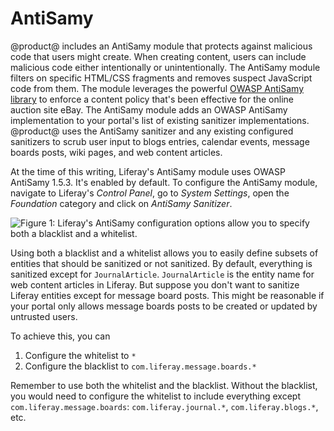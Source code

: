 # AntiSamy [](id=antisamy)

@product@ includes an AntiSamy module that protects against malicious code that
users might create. When creating content, users can include malicious code
either intentionally or unintentionally. The AntiSamy module filters on
specific HTML/CSS fragments and removes suspect JavaScript code from them. The
module leverages the powerful
[OWASP AntiSamy library](https://www.owasp.org/index.php/Category:OWASP_AntiSamy_Project)
to enforce a content policy that's been effective for the online auction site
eBay. The AntiSamy module adds an OWASP AntiSamy implementation to your
portal's list of existing sanitizer implementations. @product@ uses the
AntiSamy sanitizer and any existing configured sanitizers to scrub user input
to blogs entries, calendar events, message boards posts, wiki pages, and web
content articles.

At the time of this writing, Liferay's AntiSamy module uses OWASP AntiSamy
1.5.3. It's enabled by default. To configure the AntiSamy module, navigate to
Liferay's *Control Panel*, go to *System Settings*, open the *Foundation*
category and click on *AntiSamy Sanitizer*.

![Figure 1: Liferay's AntiSamy configuration options allow you to specify both a blacklist and a whitelist.](../../../images/antisamy.png)

Using both a blacklist and a whitelist allows you to easily define subsets of
entities that should be sanitized or not sanitized. By default, everything is
sanitized except for `JournalArticle`. `JournalArticle` is the entity name for
web content articles in Liferay. But suppose you don't want to sanitize Liferay
entities except for message board posts. This might be reasonable if your
portal only allows message boards posts to be created or updated by untrusted
users.

To achieve this, you can

1. Configure the whitelist to `*`
2. Configure the blacklist to `com.liferay.message.boards.*`

Remember to use both the whitelist and the blacklist. Without the blacklist,
you would need to configure the whitelist to include everything except
`com.liferay.message.boards`: `com.liferay.journal.*`, `com.liferay.blogs.*`,
etc.
